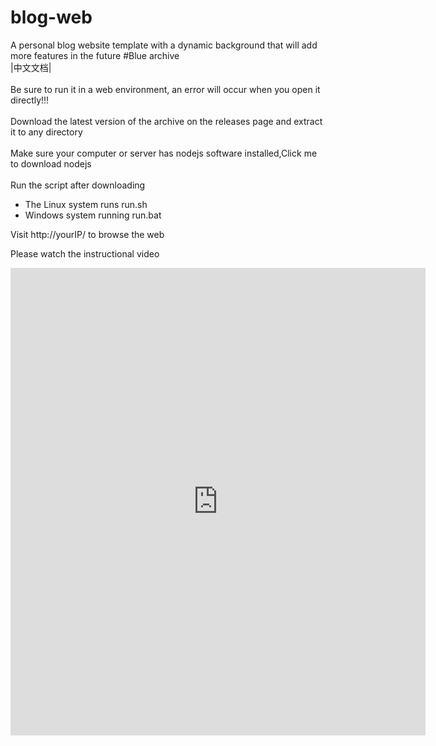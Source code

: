 # blog-web
A personal blog website template with a dynamic background that will add more features in the future #Blue archive
<br><a href="https://github.com/MEIQIUawa/blog-web/blob/main/README_zh.md" style="text-decoration: none;">|中文文档|</a></br>
<br>Be sure to run it in a web environment, an error will occur when you open it directly!!!</br>
<br>Download the latest version of the archive on the <a href="https://github.com/MEIQIUawa/blog-web/releases" style="text-decoration: none;">releases</a> page and extract it to any directory</br>
<br>Make sure your computer or server has nodejs software installed,<a href="https://nodejs.org/en/download/package-manager" style="text-decoration: none;">Click me</a> to download nodejs</br>
<br>Run the script after downloading<br>
* The Linux system runs run.sh
* Windows system running run.bat

Visit http://yourIP/ to browse the web

Please watch the instructional video
<div type="video/mp4">
<iframe width="664" height="748" src="https://www.youtube.com/embed/b1csuCsrweA" title="termux" frameborder="0" allow="accelerometer; autoplay; clipboard-write; encrypted-media; gyroscope; picture-in-picture; web-share" referrerpolicy="strict-origin-when-cross-origin" allowfullscreen></iframe>
</div>
